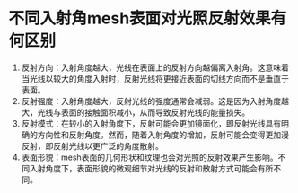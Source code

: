 # 不同入射角mesh表面对光照反射效果有何区别
1. 反射方向：入射角度越大，光线在表面上的反射方向越偏离入射角。这意味着当光线以较大的角度入射时，反射光线将更接近表面的切线方向而不是垂直于表面。
2. 反射强度：入射角度越大，反射光线的强度通常会减弱。这是因为入射角度越大，光线与表面的接触面积减小，从而导致反射光线的能量损失。
3. 反射模式：在较小的入射角度下，反射可能会更加镜面化，即反射光线具有明确的方向性和反射角度。然而，随着入射角度的增加，反射可能会变得更加漫反射，即反射光线以更广泛的角度散射。
4. 表面形貌：mesh表面的几何形状和纹理也会对光照的反射效果产生影响。不同入射角度下，表面形貌的微观细节对光线的反射和散射方式可能会有所不同。